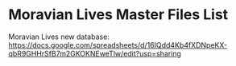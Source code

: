 # Moravian Lives Master Files List

Moravian Lives new database: https://docs.google.com/spreadsheets/d/16IQdd4Kb4fXDNpeKX-qbR9GHHrSfB7m2GKOKNEweTlw/edit?usp=sharing


